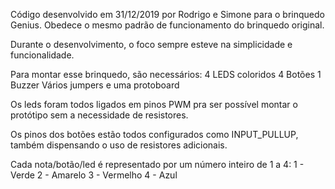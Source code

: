
 Código desenvolvido em 31/12/2019 por Rodrigo e Simone para o brinquedo Genius.
 Obedece o mesmo padrão de funcionamento do brinquedo original.
  
 Durante o desenvolvimento, o foco sempre esteve na simplicidade e funcionalidade.
 
 Para montar esse brinquedo, são necessários: 
     4 LEDS coloridos
     4 Botões
     1 Buzzer
     Vários jumpers e uma protoboard
    
  Os leds foram todos ligados em pinos PWM pra ser possível montar o protótipo sem
  a necessidade de resistores.
  
  Os pinos dos botões estão todos configurados como INPUT_PULLUP, também dispensando o
  uso de resistores adicionais.
  
  Cada nota/botão/led é representado por um número inteiro de 1 a 4:
     1 - Verde
     2 - Amarelo
     3 - Vermelho
     4 - Azul
 



